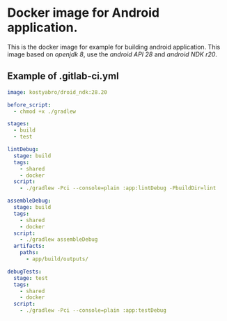 # Docker image for Android application.

This is the docker image for example for building android application.
This image based on *openjdk 8*, use the *android API 28* and *android NDK r20*.

## Example of .gitlab-ci.yml

```yaml
image: kostyabro/droid_ndk:28.20

before_script:
  - chmod +x ./gradlew

stages:
  - build
  - test

lintDebug:
  stage: build
  tags:
    - shared
    - docker
  script:
    - ./gradlew -Pci --console=plain :app:lintDebug -PbuildDir=lint

assembleDebug:
  stage: build
  tags:
    - shared
    - docker
  script:
    - ./gradlew assembleDebug
  artifacts:
    paths:
      - app/build/outputs/

debugTests:
  stage: test
  tags:
    - shared
    - docker
  script:
    - ./gradlew -Pci --console=plain :app:testDebug
```
